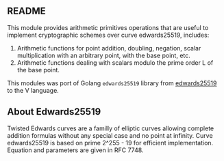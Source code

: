 README
-------

This module provides arithmetic primitives operations that are useful to implement 
cryptographic schemes over curve edwards25519, includes:
1.  Arithmetic functions for point addition, doubling, negation, scalar multiplication
    with an arbitrary point, with the base point, etc.
2.  Arithmetic functions dealing with scalars modulo the prime order L of the base point.

This modules was port of Golang `edwards25519` library from [edwards25519](https://github.com/FiloSottile/edwards25519) to the V language.


About Edwards25519
------------------

Twisted Edwards curves are a familly of elliptic curves allowing complete addition 
formulas without any special case and no point at infinity. 
Curve edwards25519 is based on prime 2^255 - 19 for efficient implementation. 
Equation and parameters are given in RFC 7748.